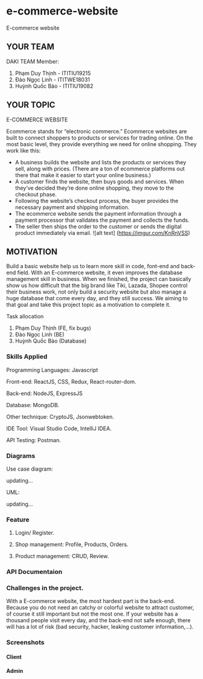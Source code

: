 # e-commerce-website
E-commerce website 

## YOUR TEAM
DAKI TEAM
Member:
1. Phạm Duy Thịnh - ITITIU19215
2. Đào Ngọc Linh  - ITITWE18031
3. Huỳnh Quốc Bảo - ITITIU19082

## YOUR TOPIC
E-COMMERCE WEBSITE

Ecommerce stands for “electronic commerce.” Ecommerce websites are built to connect shoppers to products or services for trading online. On the most basic level, they provide everything we need for online shopping. They work like this:

- A business builds the website and lists the products or services they sell, along with prices. (There are a ton of ecommerce platforms out there that make it easier to start your online business.)
- A customer finds the website, then buys goods and services. When they’ve decided they’re done online shopping, they move to the checkout phase.
- Following the website’s checkout process, the buyer provides the necessary payment and shipping information.
- The ecommerce website sends the payment information through a payment processor that validates the payment and collects the funds.
- The seller then ships the order to the customer or sends the digital product immediately via email.
![alt text] (https://imgur.com/KnRnVSS)


## MOTIVATION

Build a basic website help us to learn more skill in code, font-end and back-end field. With an E-commerce website, it even improves the database management skill in business. When we finished, the project can basically show us how difficult that the big brand like Tiki, Lazada, Shopee control their business work, not only build a security website but also manage a huge database that come every day, and they still success. We aiming to that goal and take this project topic as a motivation to complete it.

Task allocation
1. Phạm Duy Thịnh (FE, fix bugs)
2. Đào Ngọc Linh (BE)
3. Huỳnh Quốc Bảo (Database)

### Skills Applied
Programming Languages: Javascript

Front-end: ReactJS, CSS, Redux, React-router-dom.

Back-end: NodeJS, ExpressJS

Database: MongoDB.

Other technique: CryptoJS, Jsonwebtoken.

IDE Tool: Visual Studio Code, IntelliJ IDEA.

API Testing: Postman.

### Diagrams
Use case diagram:

updating...

UML:

updating...

### Feature

1. Login/ Register.

2. Shop management: Profile, Products, Orders.

3. Product management: CRUD, Review.

### API Documentaion

### Challenges in the project.
With a E-commerce website, the most hardest part is the back-end. Because you do not need an catchy or colorful website to attract customer, of course it still important but not the most one. If your website has a thousand people visit every day, and the back-end not safe enough, there will has a lot of risk (bad security, hacker, leaking customer information,...).

### Screenshots

#### Client

#### Admin



